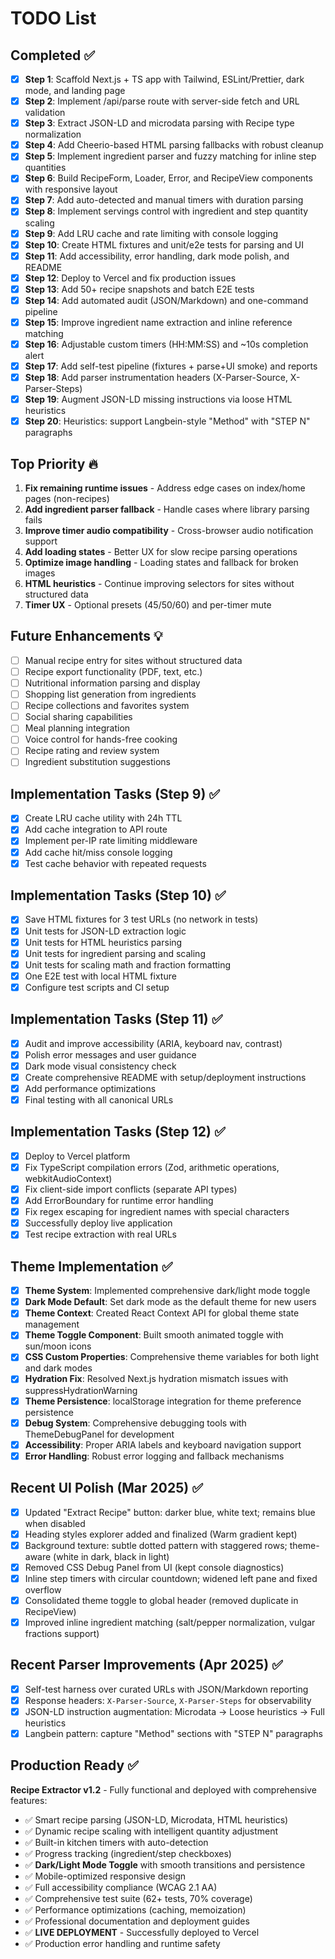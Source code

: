# TODO List

## Completed ✅
- [x] **Step 1**: Scaffold Next.js + TS app with Tailwind, ESLint/Prettier, dark mode, and landing page
- [x] **Step 2**: Implement /api/parse route with server-side fetch and URL validation
- [x] **Step 3**: Extract JSON-LD and microdata parsing with Recipe type normalization
- [x] **Step 4**: Add Cheerio-based HTML parsing fallbacks with robust cleanup
- [x] **Step 5**: Implement ingredient parser and fuzzy matching for inline step quantities
- [x] **Step 6**: Build RecipeForm, Loader, Error, and RecipeView components with responsive layout
- [x] **Step 7**: Add auto-detected and manual timers with duration parsing
- [x] **Step 8**: Implement servings control with ingredient and step quantity scaling
- [x] **Step 9**: Add LRU cache and rate limiting with console logging
- [x] **Step 10**: Create HTML fixtures and unit/e2e tests for parsing and UI
- [x] **Step 11**: Add accessibility, error handling, dark mode polish, and README
- [x] **Step 12**: Deploy to Vercel and fix production issues
- [x] **Step 13**: Add 50+ recipe snapshots and batch E2E tests
- [x] **Step 14**: Add automated audit (JSON/Markdown) and one-command pipeline
- [x] **Step 15**: Improve ingredient name extraction and inline reference matching
- [x] **Step 16**: Adjustable custom timers (HH:MM:SS) and ~10s completion alert
 - [x] **Step 17**: Add self-test pipeline (fixtures + parse+UI smoke) and reports
 - [x] **Step 18**: Add parser instrumentation headers (X-Parser-Source, X-Parser-Steps)
 - [x] **Step 19**: Augment JSON-LD missing instructions via loose HTML heuristics
 - [x] **Step 20**: Heuristics: support Langbein-style "Method" with "STEP N" paragraphs

## Top Priority 🔥
1. **Fix remaining runtime issues** - Address edge cases on index/home pages (non-recipes)
2. **Add ingredient parser fallback** - Handle cases where library parsing fails
3. **Improve timer audio compatibility** - Cross-browser audio notification support
4. **Add loading states** - Better UX for slow recipe parsing operations
5. **Optimize image handling** - Loading states and fallback for broken images
6. **HTML heuristics** - Continue improving selectors for sites without structured data
7. **Timer UX** - Optional presets (45/50/60) and per-timer mute

## Future Enhancements 💡
- [ ] Manual recipe entry for sites without structured data
- [ ] Recipe export functionality (PDF, text, etc.)
- [ ] Nutritional information parsing and display
- [ ] Shopping list generation from ingredients
- [ ] Recipe collections and favorites system
- [ ] Social sharing capabilities
- [ ] Meal planning integration
- [ ] Voice control for hands-free cooking
- [ ] Recipe rating and review system
- [ ] Ingredient substitution suggestions

## Implementation Tasks (Step 9) ✅
- [x] Create LRU cache utility with 24h TTL
- [x] Add cache integration to API route
- [x] Implement per-IP rate limiting middleware
- [x] Add cache hit/miss console logging
- [x] Test cache behavior with repeated requests

## Implementation Tasks (Step 10) ✅
- [x] Save HTML fixtures for 3 test URLs (no network in tests)
- [x] Unit tests for JSON-LD extraction logic
- [x] Unit tests for HTML heuristics parsing
- [x] Unit tests for ingredient parsing and scaling
- [x] Unit tests for scaling math and fraction formatting
- [x] One E2E test with local HTML fixture
- [x] Configure test scripts and CI setup

## Implementation Tasks (Step 11) ✅
- [x] Audit and improve accessibility (ARIA, keyboard nav, contrast)
- [x] Polish error messages and user guidance
- [x] Dark mode visual consistency check
- [x] Create comprehensive README with setup/deployment instructions
- [x] Add performance optimizations
- [x] Final testing with all canonical URLs

## Implementation Tasks (Step 12) ✅
- [x] Deploy to Vercel platform
- [x] Fix TypeScript compilation errors (Zod, arithmetic operations, webkitAudioContext)
- [x] Fix client-side import conflicts (separate API types)
- [x] Add ErrorBoundary for runtime error handling
- [x] Fix regex escaping for ingredient names with special characters
- [x] Successfully deploy live application
- [x] Test recipe extraction with real URLs

## Theme Implementation ✅
- [x] **Theme System**: Implemented comprehensive dark/light mode toggle
- [x] **Dark Mode Default**: Set dark mode as the default theme for new users
- [x] **Theme Context**: Created React Context API for global theme state management
- [x] **Theme Toggle Component**: Built smooth animated toggle with sun/moon icons
- [x] **CSS Custom Properties**: Comprehensive theme variables for both light and dark modes
- [x] **Hydration Fix**: Resolved Next.js hydration mismatch issues with suppressHydrationWarning
- [x] **Theme Persistence**: localStorage integration for theme preference persistence
- [x] **Debug System**: Comprehensive debugging tools with ThemeDebugPanel for development
- [x] **Accessibility**: Proper ARIA labels and keyboard navigation support
- [x] **Error Handling**: Robust error logging and fallback mechanisms

## Recent UI Polish (Mar 2025) ✅
- [x] Updated "Extract Recipe" button: darker blue, white text; remains blue when disabled
- [x] Heading styles explorer added and finalized (Warm gradient kept)
- [x] Background texture: subtle dotted pattern with staggered rows; theme-aware (white in dark, black in light)
- [x] Removed CSS Debug Panel from UI (kept console diagnostics)
- [x] Inline step timers with circular countdown; widened left pane and fixed overflow
- [x] Consolidated theme toggle to global header (removed duplicate in RecipeView)
- [x] Improved inline ingredient matching (salt/pepper normalization, vulgar fractions support)

## Recent Parser Improvements (Apr 2025) ✅
- [x] Self-test harness over curated URLs with JSON/Markdown reporting
- [x] Response headers: `X-Parser-Source`, `X-Parser-Steps` for observability
- [x] JSON-LD instruction augmentation: Microdata → Loose heuristics → Full heuristics
- [x] Langbein pattern: capture "Method" sections with "STEP N" paragraphs

## Production Ready ✅
**Recipe Extractor v1.2** - Fully functional and deployed with comprehensive features:
- ✅ Smart recipe parsing (JSON-LD, Microdata, HTML heuristics)
- ✅ Dynamic recipe scaling with intelligent quantity adjustment
- ✅ Built-in kitchen timers with auto-detection
- ✅ Progress tracking (ingredient/step checkboxes)
- ✅ **Dark/Light Mode Toggle** with smooth transitions and persistence
- ✅ Mobile-optimized responsive design
- ✅ Full accessibility compliance (WCAG 2.1 AA)
- ✅ Comprehensive test suite (62+ tests, 70% coverage)
- ✅ Performance optimizations (caching, memoization)
- ✅ Professional documentation and deployment guides
- ✅ **LIVE DEPLOYMENT** - Successfully deployed to Vercel
- ✅ Production error handling and runtime safety
